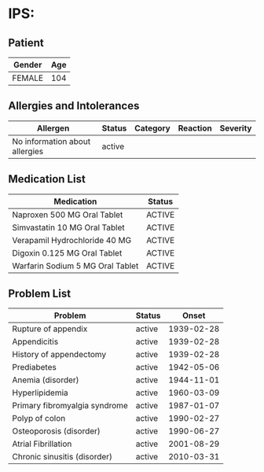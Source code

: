 # IPS:

## Patient

|Gender|Age|
|---|---|
|FEMALE|104|

## Allergies and Intolerances

|Allergen|Status|Category|Reaction|Severity|
|---|---|---|---|---|
|No information about allergies|active||||

## Medication List

|Medication|Status|
|---|---|
|Naproxen 500 MG Oral Tablet|ACTIVE|
|Simvastatin 10 MG Oral Tablet|ACTIVE|
|Verapamil Hydrochloride 40 MG|ACTIVE|
|Digoxin 0.125 MG Oral Tablet|ACTIVE|
|Warfarin Sodium 5 MG Oral Tablet|ACTIVE|

## Problem List

|Problem|Status|Onset|
|---|---|---|
|Rupture of appendix|active|1939-02-28|
|Appendicitis|active|1939-02-28|
|History of appendectomy|active|1939-02-28|
|Prediabetes|active|1942-05-06|
|Anemia (disorder)|active|1944-11-01|
|Hyperlipidemia|active|1960-03-09|
|Primary fibromyalgia syndrome|active|1987-01-07|
|Polyp of colon|active|1990-02-27|
|Osteoporosis (disorder)|active|1990-06-27|
|Atrial Fibrillation|active|2001-08-29|
|Chronic sinusitis (disorder)|active|2010-03-31|
